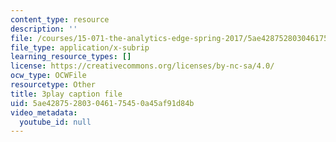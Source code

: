 ```yaml
---
content_type: resource
description: ''
file: /courses/15-071-the-analytics-edge-spring-2017/5ae428752803046175450a45af91d84b_m0Yce2rtZJ8.srt
file_type: application/x-subrip
learning_resource_types: []
license: https://creativecommons.org/licenses/by-nc-sa/4.0/
ocw_type: OCWFile
resourcetype: Other
title: 3play caption file
uid: 5ae42875-2803-0461-7545-0a45af91d84b
video_metadata:
  youtube_id: null
---
```

